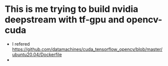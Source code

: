 # This is me trying to build nvidia deepstream with tf-gpu and opencv-cuda
* I refered https://github.com/datamachines/cuda_tensorflow_opencv/blob/master/ubuntu20.04/Dockerfile
* 